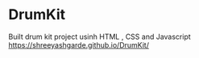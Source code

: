 # DrumKit
Built drum kit project usinh HTML , CSS and Javascript
https://shreeyashgarde.github.io/DrumKit/
